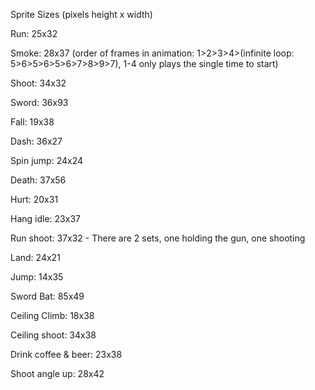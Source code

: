 Sprite Sizes (pixels height x width)

Run: 25x32

Smoke: 28x37 (order of frames in animation: 1>2>3>4>(infinite loop: 5>6>5>6>5>6>7>8>9>7), 1-4 only plays the single time to start)

Shoot: 34x32

Sword: 36x93

Fall: 19x38

Dash: 36x27

Spin jump: 24x24

Death: 37x56

Hurt: 20x31

Hang idle: 23x37

Run shoot: 37x32 - There are 2 sets, one holding the gun, one shooting

Land: 24x21

Jump: 14x35

Sword Bat: 85x49

Ceiling Climb: 18x38

Ceiling shoot: 34x38

Drink coffee & beer: 23x38

Shoot angle up: 28x42

